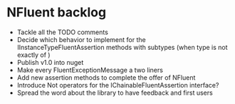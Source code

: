 NFluent backlog
===============

+ Tackle all the TODO comments
+ Decide which behavior to implement for the IInstanceTypeFluentAssertion methods with subtypes (when type is not exactly of )
+ Publish v1.0 into nuget
+ Make every FluentExceptionMessage a two liners
+ Add new assertion methods to complete the offer of NFluent
+ Introduce Not operators for the IChainableFluentAssertion interface?
+ Spread the word about the library to have feedback and first users